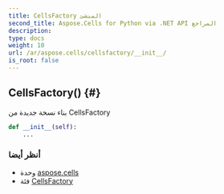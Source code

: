 ```yaml
---
title: CellsFactory المنشئ
second_title: Aspose.Cells for Python via .NET API المراجع
description:
type: docs
weight: 10
url: /ar/aspose.cells/cellsfactory/__init__/
is_root: false
---
```

##  CellsFactory() {#}
بناء نسخة جديدة من CellsFactory



```python
def __init__(self):
    ...
```





###  أنظر أيضا
* وحدة [aspose.cells](../../)
* فئة [CellsFactory](/cells/python-net/ar/aspose.cells/cellsfactory)
